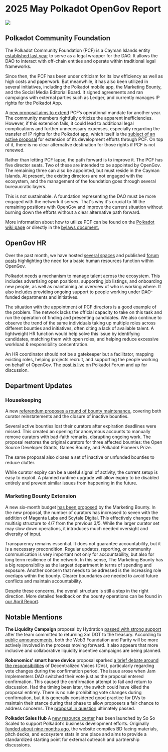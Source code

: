 # 2025 May Polkadot OpenGov Report

![](/img/2025-05-governance-report/waves.png)


## Polkadot Community Foundation

The Polkadot Community Foundation (PCF) is a Cayman Islands entity [established last year](https://polkadot.subsquare.io/referenda/730) to serve as a legal wrapper for the DAO. It allows the DAO to interact with off-chain entities and operate within traditional legal frameworks. 

Since then, the PCF has been under criticism for its low efficiency as well as high costs and paperwork. But meanwhile, it has also been utilized in several initiatives, including the Polkadot mobile app, the Marketing Bounty, and the Social Media Editorial Board. It signed agreements and ran campaigns with external parties such as Ledger, and currently manages IP rights for the Polkadot App.

A [new proposal aims to extend](https://polkadot.subsquare.io/referenda/1591) PCF’s operational mandate for another year. The community members rightfully criticize the apparent inefficiencies. However, if this extension fails, it could lead to additional legal complications and further unnecessary expenses, especially regarding the transfer of IP rights for the Polkadot app, which itself is the [subject of an active proposal](https://polkadot.subsquare.io/referenda/1573) for extension of its development efforts through PCF. On top of it, there is no clear alternative destination for those rights if PCF is not renewed.

Rather than letting PCF lapse, the path forward is to improve it. The PCF has five director seats. Two of these are intended to be appointed by OpenGov. The remaining three can also be appointed, but must reside in the Cayman Islands. At present, the existing directors are not engaged with the ecosystem, and the management of the foundation goes through several bureaucratic layers.

This is not sustainable. A foundation representing the DAO must be more engaged with the network it serves. That's why it's crucial to fill the remaining positions with OpenGov and improve the current situation without burning down the efforts without a clear alternative path forward.

More information about how to utilize PCF can be found on the [Polkadot wiki page](https://wiki.polkadot.network/general/pcf/) or directly in the [bylaws document.](https://drive.google.com/file/d/1O2Pv65qQjrG2-TG_lUnp9AdTgE1pDAf9/view?usp=sharing) 

## OpenGov HR

Over the past month, we have hosted [several spaces](https://x.com/alice_und_bob/status/1925929794539008018) and published [forum posts](https://forum.polkadot.network/t/we-need-a-more-efficient-job-market-for-the-ecosystem/13019) highlighting the need for a basic human resources function within OpenGov.

Polkadot needs a mechanism to manage talent across the ecosystem. This includes advertising open positions, supporting job listings, and onboarding new people, as well as maintaining an overview of who is working where. It also includes providing ongoing support to people working under DAO-funded departments and initiatives.

The situation with the appointment of PCF directors is a good example of the problem. The network lacks the official capacity to take on this task and run the operation of finding and presenting candidates. We also continue to observe the trend of the same individuals taking up multiple roles across different bounties and initiatives, often citing a lack of available talent. A lightweight HR function would help solve this issue by identifying candidates, matching them with open roles, and helping reduce excessive workload & responsibility concentration.

An HR coordinator should not be a gatekeeper but a facilitator, mapping existing roles, helping projects recruit, and supporting the people working on behalf of OpenGov. The [post is live](https://forum.polkadot.network/t/hiring-an-ecosystem-hr-manager/13187) on Polkadot Forum and up for discussion.

## Department Updates

### Housekeeping

A new [referendum proposes a round of bounty maintenance](https://polkadot.subsquare.io/referenda/1588), covering both curator reinstatements and the closure of inactive bounties.

Several active bounties lost their curators after expiration deadlines were missed. This created an opening for anonymous accounts to manually remove curators with bad-faith remarks, disrupting ongoing work. The proposal restores the original curators for three affected bounties: the Open Source Developer Grants, Games Bounty, and Polkadot Pioneers Prize.

The same proposal also closes a set of inactive or unfunded bounties to reduce clutter.

While curator expiry can be a useful signal of activity, the current setup is easy to exploit. A planned runtime upgrade will allow expiry to be disabled entirely and prevent similar issues from happening in the future.

### Marketing Bounty Extension

A new six-month budget [has been proposed](https://polkadot.subsquare.io/referenda/1584) by the Marketing Bounty. In the new proposal, the number of curators has increased to seven with the addition of Magenta Labs and Scytale Digital. This effectively changes the multisig structure to 4/7 from the previous 3/5. While the larger curator set may slow down operations, it introduces much needed oversight and diversity of input.

Transparency remains essential. It does not guarantee accountability, but it is a necessary precondition. Regular updates, reporting, or community communication is very important not only for accountability, but also for long term resilience of the network. In this sense, The Marketing Bounty has a big responsibility as the largest department in terms of spending and exposure. Another concern that needs to be adressed is the increasing role overlaps within the bounty. Clearer boundaries are needed to avoid future conflicts and maintain accountability. 

Despite these concerns, the overall structure is still a step in the right direction. More detailed feedback on the bounty operations can be found in [our April Report](https://www.opengov.watch/reports/governance-reports/2025-04-governance-report).

## Notable Mentions

**The Liquidity Campaign** proposal by Hydration [passed with strong support](https://polkadot.subsquare.io/referenda/1542) after the team committed to returning 3m DOT to the treasury. According to [public announcements](https://x.com/lolmcshizz/status/1927664607411192040), both the Web3 Foundation and Parity will be more actively involved in the process moving forward. It also appears that more inclusive and collaborative liquidity incentive campaigns are being planned.

**Robonomics’ smart home device** proposal sparked [a brief debate around the responsibilities](https://x.com/EnsRationis/status/1929528567261503888) of Decentralized Voices (DVs), particularly regarding vote changes during the confirmation period. The issue arose when Jam Implementers DAO switched their vote just as the proposal entered confirmation. This caused the confirmation attempt to fail and return to discussion. Had the timing been later, the switch could have killed the proposal entirely. There is no rule prohibiting vote changes during confirmation, but it is generally considered good practice for DVs to maintain their stance during that phase to allow proposers a fair chance to address concerns. The [proposal in question](https://polkadot.subsquare.io/referenda/1559) ultimately passed.

**Polkadot Sales Hub** A [new resource center](https://www.notion.so/Polkadot-OpenGov-Portal-f8baf91a46864144ae96c47173a10225?pvs=21) has been launched by So So Scaled to support Polkadot’s business development efforts. Originally [funded about nine months ago](https://polkadot.subsquare.io/referenda/1090), the website compiles BD facing materials, pitch decks, and ecosystem stats in one place and aims to provide a standardized starting point for external outreach and partnership discussions.
